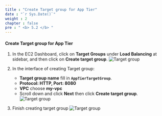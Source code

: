 ```yaml
---
title : "Create Target group for App Tier"
date : "`r Sys.Date()`"
weight : 2
chapter : false
pre : " <b> 5.2 </b> "
---
```


#### Create Target group for App Tier
1. In the EC2 Dashboard, click on **Target Groups** under **Load Balancing** at sidebar, and then click on **Create target group**.
![Target group](../../../images/5-2/01.png?width=50pc)

2. In the interface of creating Target group:
    - **Target group name** fill in **`AppTierTargetGroup`**.
    - **Protocol: HTTP, Port: 8080**
    - **VPC** choose **my-vpc**
    - Scroll down and click **Next** then click **Create target group**.
![Target group](../../../images/5-2/02.png?width=50pc)

3. Finish creating target group
![Target group](../../../images/5-2/03.png?width=50pc)
